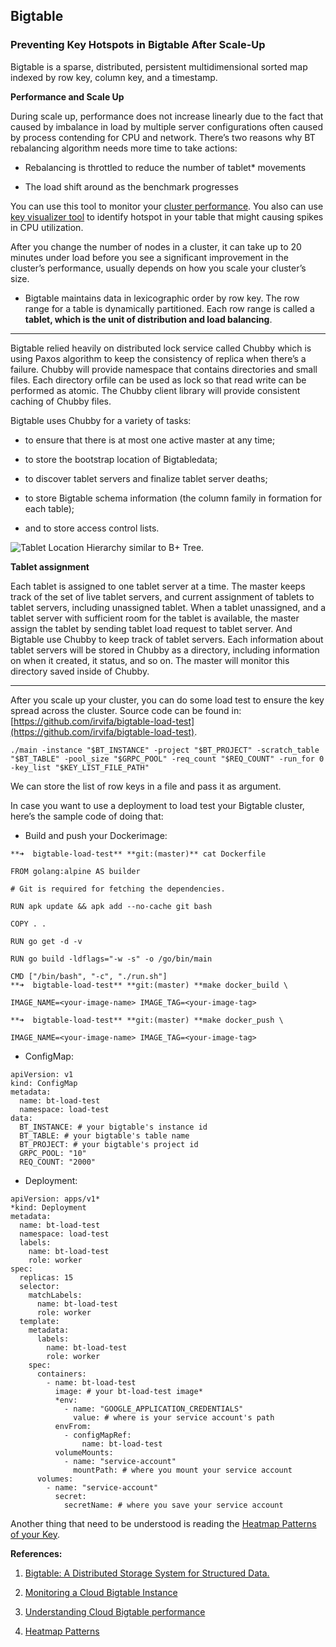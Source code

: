 ## Bigtable

### Preventing Key Hotspots in Bigtable After Scale-Up

Bigtable is a sparse, distributed, persistent multidimensional sorted map indexed by row key, column key, and a timestamp.

**Performance and Scale Up**

During scale up, performance does not increase linearly due to the fact that caused by imbalance in load by multiple server configurations often caused by process contending for CPU and network. There’s two reasons why BT rebalancing algorithm needs more time to take actions:

- Rebalancing is throttled to reduce the number of tablet\* movements

- The load shift around as the benchmark progresses

You can use this tool to monitor your [cluster performance](https://cloud.google.com/bigtable/docs/monitoring-instance). You also can use [key visualizer tool](https://cloud.google.com/bigtable/docs/keyvis-getting-started) to identify hotspot in your table that might causing spikes in CPU utilization.

After you change the number of nodes in a cluster, it can take up to 20 minutes under load before you see a significant improvement in the cluster’s performance, usually depends on how you scale your cluster’s size.

- Bigtable maintains data in lexicographic order by row key. The row range for a table is dynamically partitioned. Each row range is called a **tablet, which is the unit of distribution and load balancing**.

---

Bigtable relied heavily on distributed lock service called Chubby which is using Paxos algorithm to keep the consistency of replica when there’s a failure. Chubby will provide namespace that contains directories and small files. Each directory orfile can be used as lock so that read write can be performed as atomic. The Chubby client library will provide consistent caching of Chubby files.

Bigtable uses Chubby for a variety of tasks:

- to ensure that there is at most one active master at any time;

- to store the bootstrap location of Bigtabledata;

- to discover tablet servers and finalize tablet server deaths;

- to store Bigtable schema information (the column family in formation for each table);

- and to store access control lists.

![Tablet Location Hierarchy similar to B+ Tree.](https://cdn-images-1.medium.com/max/1612/1*WkZRzwvUkWhIUTvh2uklSw.png)

**Tablet assignment**

Each tablet is assigned to one tablet server at a time. The master keeps track of the set of live tablet servers, and current assignment of tablets to tablet servers, including unassigned tablet. When a tablet unassigned, and a tablet server with sufficient room for the tablet is available, the master assign the tablet by sending tablet load request to tablet server. And Bigtable use Chubby to keep track of tablet servers. Each information about tablet servers will be stored in Chubby as a directory, including information on when it created, it status, and so on. The master will monitor this directory saved inside of Chubby.

---

After you scale up your cluster, you can do some load test to ensure the key spread across the cluster. Source code can be found in: [https://github.com/irvifa/bigtable-load-test](https://github.com/irvifa/bigtable-load-test).

```
./main -instance "$BT_INSTANCE" -project "$BT_PROJECT" -scratch_table "$BT_TABLE" -pool_size "$GRPC_POOL" -req_count "$REQ_COUNT" -run_for 0 -key_list "$KEY_LIST_FILE_PATH"
```

We can store the list of row keys in a file and pass it as argument.

In case you want to use a deployment to load test your Bigtable cluster, here’s the sample code of doing that:

- Build and push your Dockerimage:

```
**➜  bigtable-load-test** **git:(master)** cat Dockerfile

FROM golang:alpine AS builder

# Git is required for fetching the dependencies.

RUN apk update && apk add --no-cache git bash

COPY . .

RUN go get -d -v

RUN go build -ldflags="-w -s" -o /go/bin/main

CMD ["/bin/bash", "-c", "./run.sh"]
**➜  bigtable-load-test** **git:(master) **make docker_build \

IMAGE_NAME=<your-image-name> IMAGE_TAG=<your-image-tag>

**➜  bigtable-load-test** **git:(master) **make docker_push \

IMAGE_NAME=<your-image-name> IMAGE_TAG=<your-image-tag>
```

- ConfigMap:

```
apiVersion: v1
kind: ConfigMap
metadata:
  name: bt-load-test
  namespace: load-test
data:
  BT_INSTANCE: # your bigtable's instance id
  BT_TABLE: # your bigtable's table name
  BT_PROJECT: # your bigtable's project id
  GRPC_POOL: "10"
  REQ_COUNT: "2000"
```

- Deployment:

```
apiVersion: apps/v1*
*kind: Deployment
metadata:
  name: bt-load-test
  namespace: load-test
  labels:
    name: bt-load-test
    role: worker
spec:
  replicas: 15
  selector:
    matchLabels:
      name: bt-load-test
      role: worker
  template:
    metadata:
      labels:
        name: bt-load-test
        role: worker
    spec:
      containers:
        - name: bt-load-test
          image: # your bt-load-test image*
          *env:
            - name: "GOOGLE_APPLICATION_CREDENTIALS"
              value: # where is your service account's path
          envFrom:
            - configMapRef:
                name: bt-load-test
          volumeMounts:
            - name: "service-account"
              mountPath: # where you mount your service account
      volumes:
        - name: "service-account"
          secret:
            secretName: # where you save your service account
```

Another thing that need to be understood is reading the [Heatmap Patterns of your Key](https://cloud.google.com/bigtable/docs/keyvis-patterns).

**References:**

1. [Bigtable: A Distributed Storage System for Structured Data.](https://static.googleusercontent.com/media/research.google.com/en//archive/bigtable-osdi06.pdf)

1. [Monitoring a Cloud Bigtable Instance](https://cloud.google.com/bigtable/docs/monitoring-instance)

1. [Understanding Cloud Bigtable performance](https://cloud.google.com/bigtable/docs/performance)

1. [Heatmap Patterns](https://cloud.google.com/bigtable/docs/keyvis-patterns)
